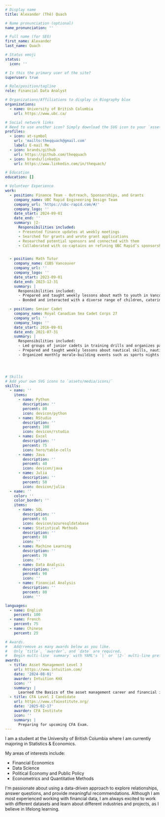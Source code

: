 ```yaml
---
# Display name
title: Alexander (Thê) Quach

# Name pronunciation (optional)
name_pronunciation: ''

# Full name (for SEO)
first_name: Alexander
last_name: Quach

# Status emoji
status:
  icon: ''

# Is this the primary user of the site?
superuser: true

# Role/position/tagline
role: Financial Data Analyst

# Organizations/Affiliations to display in Biography blox
organizations:
  - name: University of British Columbia
    url: https://www.ubc.ca/

# Social network links
# Need to use another icon? Simply download the SVG icon to your `assets/media/icons/` folder.
profiles:
  - icon: at-symbol
    url: 'mailto:theqquach@gmail.com'
    label: E-mail Me
  - icon: brands/github
    url: https://github.com/theqquach
  - icon: brands/linkedin
    url: https://www.linkedin.com/in/thequach/

# Education
education: []

# Volunteer Experience
work:
  - position: Finance Team - Outreach, Sponsorships, and Grants
    company_name: UBC Rapid Engineering Design Team
    company_url: 'https://ubc-rapid.com/#/'
    company_logo: ''
    date_start: 2024-09-01
    date_end: ''
    summary: |2-
      Responsibilities included:
      - Presented finance updates at weekly meetings
      - Searched for grants and wrote grant applications
      - Researched potential sponsors and connected with them
      - Collaborated with co-captains on refining UBC Rapid’s sponsorship package


  - position: Math Tutor
    company_name: CUBS Vancouver
    company_url: ''
    company_logo: ''
    date_start: 2023-09-01
    date_end: 2023-12-31
    summary: |
      Responsibilities included:
      - Prepared and taught weekly lessons about math to youth in Vancouver’s DTES neighbourhood.
      - Bonded and interacted with a diverse range of children, catering the lesson to their specific needs and interests.

  - position: Senior Cadet
    company_name: Royal Canadian Sea Cadet Corps 27
    company_url: ''
    company_logo: ''
    date_start: 2016-09-01
    date_end: 2021-07-31
    summary: |
      Responsibilities included:
      - Led groups of junior cadets in training drills and organizes parade nights with other senior cadets and officers. Created a welcoming environment for over 70 cadets by connecting with each cadet’s interests. 
      - Prepared and taught weekly lessons about nautical skills, nautical history, and other militaryrelated topics by designing 	engaging activities to encourage active learning. 
      - Organized monthly morale-building events such as sports nights or weekend training by collaborating with other senior cadets. 




# Skills
# Add your own SVG icons to `assets/media/icons/`
skills:
  - name: ''
    items:
      - name: Python
        description: ''
        percent: 80
        icon: devicon/python
      - name: RStudio
        description: ''
        percent: 100
        icon: devicon/rstudio
      - name: Excel
        description: ''
        percent: 75
        icon: hero/table-cells
      - name: Java
        description: ''
        percent: 40
        icon: devicon/java
      - name: Julia
        description: ''
        percent: 50
        icon: devicon/julia
  - name: ''
    color: ''
    color_border: ''
    items:
      - name: SQL
        description: ''
        percent: 65
        icon: devicon/azuresqldatabase
      - name: Statistical Methods
        description: ''
        percent: 80
        icon: ''
      - name: Machine Learning
        description: ''
        percent: 70
        icon: ''
      - name: Data Analysis
        description: ''
        percent: 90
        icon: ''
      - name: Financial Analysis
        description: ''
        percent: 80
        icon: ''

languages:
  - name: English
    percent: 100
  - name: French
    percent: 75
  - name: Chinese
    percent: 25

# Awards.
#   Add/remove as many awards below as you like.
#   Only `title`, `awarder`, and `date` are required.
#   Begin multi-line `summary` with YAML's `|` or `|2-` multi-line prefix and indent 2 spaces below.
awards:
  - title: Asset Management Level 3
    url: https://www.intuition.com/
    date: '2024-08-01'
    awarder: Intuition KHX
    icon: ''
    summary: |
      Learned the Basics of the asset management career and financial industry. Gained skills in areas such as Time Value of Money, Technical Analysis, Economic Analysis, Quantitative Trading, and Risk Management. 
  - title: CFA Level I Candidate
    url: https://www.cfainstitute.org/
    date: '2025-02-17'
    awarder: CFA Institute
    icon: ''
    summary: |
      Preparing for upcoming CFA Exam.
---
```


I am a student at the University of British Columbia where I am currently majoring in Statistics & Economics.

My areas of interests include:

- Financial Economics
- Data Science
- Political Economy and Public Policy
- Econometrics and Quantitative Methods

I'm passionate about using a data-driven approach to explore relationships, answer questions, and provide meaningful recommendations. Although I am most experienced working with financial data, I am always excited to work with different datasets and learn about different industries and projects, as I believe in lifelong learning.
